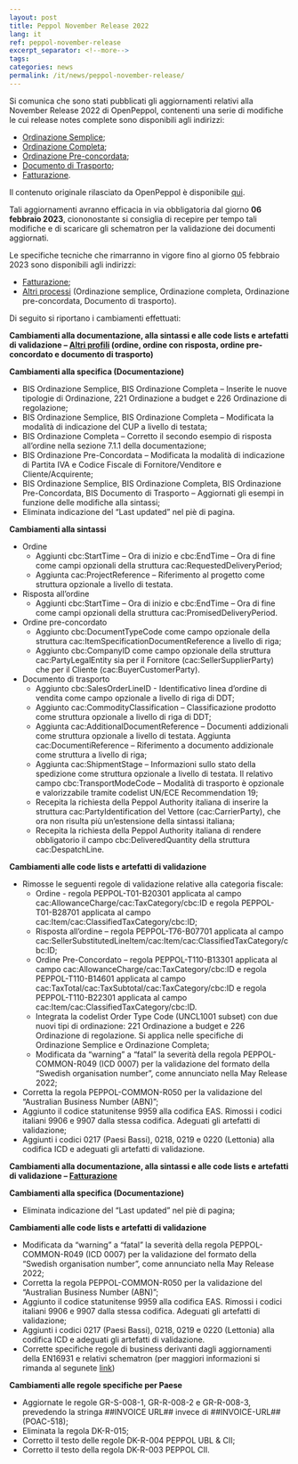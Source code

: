 ```yaml
---
layout: post
title: Peppol November Release 2022
lang: it
ref: peppol-november-release
excerpt_separator: <!--more-->
tags:
categories: news
permalink: /it/news/peppol-november-release/
---
```

Si comunica che sono stati pubblicati gli aggiornamenti relativi alla November Release 2022 di OpenPeppol, contenenti una serie di modifiche le cui release notes complete sono disponibili agli indirizzi:
 - [Ordinazione Semplice](https://peppol-docs.agid.gov.it/docs-next-release/docs/ITA/others/guides/release-notes-it/3-order-only/main.html);
 - [Ordinazione Completa](https://peppol-docs.agid.gov.it/docs-next-release/docs/ITA/others/guides/release-notes-it/28-ordering/main.html);
 - [Ordinazione Pre-concordata](https://peppol-docs.agid.gov.it/docs-next-release/docs/ITA/others/guides/release-notes-it/42-orderagreement/main.html);
 - [Documento di Trasporto](https://peppol-docs.agid.gov.it/docs-next-release/docs/ITA/others/guides/release-notes-it/30-despatchadvice/main.html);
 - [Fatturazione](https://peppol-docs.agid.gov.it/docs-next-release/docs/ITA/invoice/guide/release-notes-it/main.html).

Il contenuto originale rilasciato da OpenPeppol è disponibile [qui](https://peppol.org/post-award-november-release-publication/).

Tali aggiornamenti avranno efficacia in via obbligatoria dal giorno **06 febbraio 2023**, ciononostante si consiglia di recepire per tempo tali modifiche e di scaricare gli schematron per la validazione dei documenti aggiornati.

Le specifiche tecniche che rimarranno in vigore fino al giorno 05 febbraio 2023 sono disponibili agli indirizzi:
 - [Fatturazione](https://peppol-docs.agid.gov.it/docs/my_index_fatt.jsp);
 - [Altri processi](https://peppol-docs.agid.gov.it/docs/my_index.jsp) (Ordinazione semplice, Ordinazione completa, Ordinazione pre-concordata, Documento di trasporto).
<!--more-->

Di seguito si riportano i cambiamenti effettuati:

**Cambiamenti alla documentazione, alla sintassi e alle code lists e artefatti di validazione – [Altri profili](https://peppol-docs.agid.gov.it/docs-next-release/my_index.jsp) (ordine, ordine con risposta, ordine pre-concordato e documento di trasporto)**

**Cambiamenti alla specifica (Documentazione)**
- BIS Ordinazione Semplice, BIS Ordinazione Completa – Inserite le nuove tipologie di Ordinazione, 221 Ordinazione a budget e 226 Ordinazione di regolazione; 
- BIS Ordinazione Semplice, BIS Ordinazione Completa – Modificata la modalità di indicazione del CUP a livello di testata;
- BIS Ordinazione Completa – Corretto il secondo esempio di risposta all’ordine nella sezione 7.1.1 della documentazione;
- BIS Ordinazione Pre-Concordata – Modificata la modalità di indicazione di Partita IVA e Codice Fiscale di Fornitore/Venditore e Cliente/Acquirente; 
- BIS Ordinazione Semplice, BIS Ordinazione Completa, BIS Ordinazione Pre-Concordata, BIS Documento di Trasporto – Aggiornati gli esempi in funzione delle modifiche alla sintassi; 
- Eliminata indicazione del “Last updated” nel piè di pagina.

**Cambiamenti alla sintassi**
- Ordine
    - Aggiunti cbc:StartTime – Ora di inizio e cbc:EndTime – Ora di fine come campi opzionali della struttura cac:RequestedDeliveryPeriod;
    - Aggiunta cac:ProjectReference – Riferimento al progetto come struttura opzionale a livello di testata.
- Risposta all’ordine
    - Aggiunti cbc:StartTime – Ora di inizio e cbc:EndTime – Ora di fine come campi opzionali della struttura cac:PromisedDeliveryPeriod.
- Ordine pre-concordato
    - Aggiunto cbc:DocumentTypeCode come campo opzionale della struttura cac:ItemSpecificationDocumentReference a livello di riga;
    - Aggiunto cbc:CompanyID come campo opzionale della struttura cac:PartyLegalEntity sia per il Fornitore (cac:SellerSupplierParty) che per il Cliente (cac:BuyerCustomerParty). 
- Documento di trasporto
    - Aggiunto cbc:SalesOrderLineID - Identificativo linea d’ordine di vendita come campo opzionale a livello di riga di DDT;
    - Aggiunto cac:CommodityClassification – Classificazione prodotto come struttura opzionale a livello di riga di DDT;
    - Aggiunta cac:AdditionalDocumentReference – Documenti addizionali come struttura opzionale a livello di testata. Aggiunta cac:DocumentiReference – Riferimento a documento addizionale come struttura a livello di riga;
    - Aggiunta cac:ShipmentStage – Informazioni sullo stato della spedizione come struttura opzionale a livello di testata. Il relativo campo cbc:TransportModeCode – Modalità di trasporto è opzionale e valorizzabile tramite codelist UN/ECE Recommendation 19;
    - Recepita la richiesta della Peppol Authority italiana di inserire la struttura cac:PartyIdentification del Vettore (cac:CarrierParty), che ora non risulta più un’estensione della sintassi italiana;
    - Recepita la richiesta della Peppol Authority italiana di rendere obbligatorio il campo cbc:DeliveredQuantity della struttura cac:DespatchLine.

**Cambiamenti alle code lists e artefatti di validazione**
- Rimosse le seguenti regole di validazione relative alla categoria fiscale:
    - Ordine - regola PEPPOL-T01-B20301 applicata al campo cac:AllowanceCharge/cac:TaxCategory/cbc:ID e regola PEPPOL-T01-B28701 applicata al campo cac:Item/cac:ClassifiedTaxCategory/cbc:ID;
    - Risposta all’ordine – regola PEPPOL-T76-B07701 applicata al campo cac:SellerSubstitutedLineItem/cac:Item/cac:ClassifiedTaxCategory/cbc:ID;
    - Ordine Pre-Concordato – regola PEPPOL-T110-B13301 applicata al campo cac:AllowanceCharge/cac:TaxCategory/cbc:ID e regola PEPPOL-T110-B14601 applicata al campo cac:TaxTotal/cac:TaxSubtotal/cac:TaxCategory/cbc:ID e regola PEPPOL-T110-B22301 applicata al campo cac:Item/cac:ClassifiedTaxCategory/cbc:ID.
    - Integrata la codelist Order Type Code (UNCL1001 subset) con due nuovi tipi di ordinazione: 221 Ordinazione a budget e 226 Ordinazione di regolazione. Si applica nelle specifiche di Ordinazione Semplice e Ordinazione Completa;
    - Modificata da “warning” a “fatal” la severità della regola PEPPOL-COMMON-R049 (ICD 0007) per la validazione del formato della “Swedish organisation number”, come annunciato nella May Release 2022;
- Corretta la regola PEPPOL-COMMON-R050 per la validazione del “Australian Business Number (ABN)”;
- Aggiunto il codice statunitense 9959 alla codifica EAS. Rimossi i codici italiani 9906 e 9907 dalla stessa codifica. Adeguati gli artefatti di validazione;
- Aggiunti i codici 0217 (Paesi Bassi), 0218, 0219 e 0220 (Lettonia) alla codifica ICD e adeguati gli artefatti di validazione.

**Cambiamenti alla documentazione, alla sintassi e alle code lists e artefatti di validazione – [Fatturazione](https://peppol-docs.agid.gov.it/docs-next-release/my_index_fatt.jsp)**

**Cambiamenti alla specifica (Documentazione)**
- Eliminata indicazione del “Last updated” nel piè di pagina;

**Cambiamenti alle code lists e artefatti di validazione**
- Modificata da “warning” a “fatal” la severità della regola PEPPOL-COMMON-R049 (ICD 0007) per la validazione del formato della “Swedish organisation number”, come annunciato nella May Release 2022;
- Corretta la regola PEPPOL-COMMON-R050 per la validazione del “Australian Business Number (ABN)”;
- Aggiunto il codice statunitense 9959 alla codifica EAS. Rimossi i codici italiani 9906 e 9907 dalla stessa codifica. Adeguati gli artefatti di validazione;
- Aggiunti i codici 0217 (Paesi Bassi), 0218, 0219 e 0220 (Lettonia) alla codifica ICD e adeguati gli artefatti di validazione.
- Corrette specifiche regole di business derivanti dagli aggiornamenti della EN16931 e relativi schematron (per maggiori informazioni si rimanda al segunete [link](https://github.com/ConnectingEurope/eInvoicing-EN16931/releases/tag/validation-1.3.9))

**Cambiamenti alle regole specifiche per Paese**
 - Aggiornate le regole GR-S-008-1, GR-R-008-2 e GR-R-008-3, prevedendo la stringa ##INVOICE URL## invece di ##INVOICE-URL## (POAC-518);
 - Eliminata la regola DK-R-015;
 - Corretto il testo delle regole DK-R-004 PEPPOL UBL & CII;
 - Corretto il testo della regola DK-R-003 PEPPOL CII.
